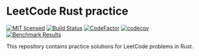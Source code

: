 # LeetCode Rust practice

[![MIT licensed][mit-badge]][mit-url]
[![Build Status][actions-badge]][actions-url]
[![CodeFactor][CodeFactor-badge]][CodeFactor-url]
[![codecov][codecov-badge]][codecov-url]
[![Benchmark Results][benchmark-badge]][benchmark-url]

[mit-badge]: https://img.shields.io/badge/license-MIT-blue.svg
[mit-url]: https://github.com/drink7036290/leetcode-rs/blob/main/LICENSE
[actions-badge]: https://github.com/drink7036290/leetcode-rs/actions/workflows/ci.yml/badge.svg
[actions-url]: https://github.com/drink7036290/leetcode-rs/actions?query=workflow%3ACI+branch%3Amain
[CodeFactor-badge]: https://www.codefactor.io/repository/github/drink7036290/leetcode-rs/badge
[CodeFactor-url]: https://www.codefactor.io/repository/github/drink7036290/leetcode-rs
[codecov-badge]: https://codecov.io/github/drink7036290/leetcode-rs/branch/main/graph/badge.svg?token=WLGOTCEPO3
[codecov-url]: https://codecov.io/github/drink7036290/leetcode-rs
[benchmark-badge]: https://img.shields.io/badge/Benchmarks-Grafana-red
[benchmark-url]: https://planetsacademe0j.grafana.net/public-dashboards/e85f07d0beb84a688ae045b995a5e861

This repository contains practice solutions for LeetCode problems in Rust.
